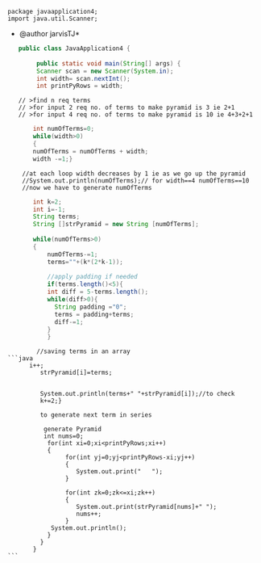 ```
package javaapplication4;
import java.util.Scanner;
```

 * @author jarvisTJ*
 
```java
   public class JavaApplication4 {    
   
        public static void main(String[] args) {
        Scanner scan = new Scanner(System.in);
        int width= scan.nextInt();
        int printPyRows = width;
```

        
       // >find n req terms
       // >for input 2 req no. of terms to make pyramid is 3 ie 2+1
       // >for input 4 req no. of terms to make pyramid is 10 ie 4+3+2+1
        
 ```java    
        int numOfTerms=0;
        while(width>0)
        {       
        numOfTerms = numOfTerms + width;
        width -=1;}
 
 ```
      
        //at each loop width decreases by 1 ie as we go up the pyramid
        //System.out.println(numOfTerms);// for width==4 numOfTerms==10
        //now we have to generate numOfTerms
        
 ```java
        int k=2;
        int i=-1;
        String terms;
        String []strPyramid = new String [numOfTerms];
        
        while(numOfTerms>0)
        {
            numOfTerms-=1;
            terms=""+(k*(2*k-1));
        
            //apply padding if needed
            if(terms.length()<5){
            int diff = 5-terms.length();
            while(diff>0){
              String padding ="0";
              terms = padding+terms;
              diff-=1;
            }
            }
 ```
            //saving terms in an array
    ```java
          i++;
             strPyramid[i]=terms;
          

             System.out.println(terms+" "+strPyramid[i]);//to check 
             k+=2;}
           
             to generate next term in series
        
              generate Pyramid
              int nums=0;
               for(int xi=0;xi<printPyRows;xi++) 
               {
                    for(int yj=0;yj<printPyRows-xi;yj++)
                    {
                       System.out.print("   "); 
                    }
              
                    for(int zk=0;zk<=xi;zk++) 
                    {
                       System.out.print(strPyramid[nums]+" ");
                       nums++;
                    }
                System.out.println();  
               }       
             }    
           }
    ```
